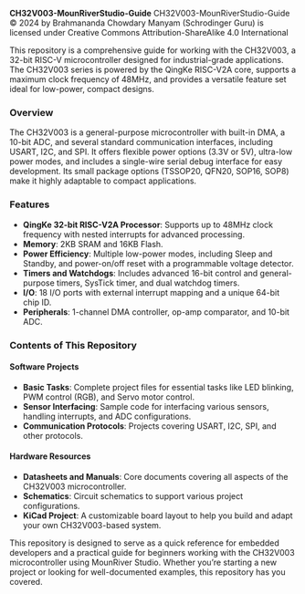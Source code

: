 **CH32V003-MounRiverStudio-Guide** 
CH32V003-MounRiverStudio-Guide © 2024 by Brahmananda Chowdary Manyam (Schrodinger Guru) is licensed under Creative Commons Attribution-ShareAlike 4.0 International 

This repository is a comprehensive guide for working with the CH32V003, a 32-bit RISC-V microcontroller designed for industrial-grade applications. The CH32V003 series is powered by the QingKe RISC-V2A core, supports a maximum clock frequency of 48MHz, and provides a versatile feature set ideal for low-power, compact designs.

### **Overview**

The CH32V003 is a general-purpose microcontroller with built-in DMA, a 10-bit ADC, and several standard communication interfaces, including USART, I2C, and SPI. It offers flexible power options (3.3V or 5V), ultra-low power modes, and includes a single-wire serial debug interface for easy development. Its small package options (TSSOP20, QFN20, SOP16, SOP8) make it highly adaptable to compact applications.

### **Features**

* **QingKe 32-bit RISC-V2A Processor**: Supports up to 48MHz clock frequency with nested interrupts for advanced processing.  
* **Memory**: 2KB SRAM and 16KB Flash.  
* **Power Efficiency**: Multiple low-power modes, including Sleep and Standby, and power-on/off reset with a programmable voltage detector.  
* **Timers and Watchdogs**: Includes advanced 16-bit control and general-purpose timers, SysTick timer, and dual watchdog timers.  
* **I/O**: 18 I/O ports with external interrupt mapping and a unique 64-bit chip ID.  
* **Peripherals**: 1-channel DMA controller, op-amp comparator, and 10-bit ADC.

### **Contents of This Repository**

#### **Software Projects**

* **Basic Tasks**: Complete project files for essential tasks like LED blinking, PWM control (RGB), and Servo motor control.  
* **Sensor Interfacing**: Sample code for interfacing various sensors, handling interrupts, and ADC configurations.  
* **Communication Protocols**: Projects covering USART, I2C, SPI, and other protocols.

#### **Hardware Resources**

* **Datasheets and Manuals**: Core documents covering all aspects of the CH32V003 microcontroller.  
* **Schematics**: Circuit schematics to support various project configurations.  
* **KiCad Project**: A customizable board layout to help you build and adapt your own CH32V003-based system.

This repository is designed to serve as a quick reference for embedded developers and a practical guide for beginners working with the CH32V003 microcontroller using MounRiver Studio. Whether you’re starting a new project or looking for well-documented examples, this repository has you covered.

